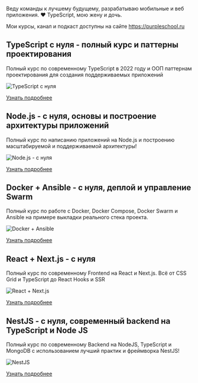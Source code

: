 Веду команды к лучшему будущему, разрабатываю мобильные и веб приложения. ❤️ TypeScript, мою жену и дочь.

Мои курсы, канал и подкаст доступны на сайте https://purpleschool.ru

## TypeScript с нуля - полный курс и паттерны проектирования
Полный курс по современному TypeScript в 2022 году и ООП паттернам проектирования для создания поддерживаемых приложений

![TypeScript с нуля](https://purpleschool.ru/course5.png)

[Узнать подробнее](https://stepik.org/z/111297)


## Node.js - с нуля, основы и построение архитектуры приложений
Полный курс по написанию приложений на Node.js и построению масштабируемой и поддерживаемой архитектуры!

![Node.js - с нуля](https://purpleschool.ru/course4.png)

[Узнать подробнее](https://stepik.org/z/105538)

## Docker + Ansible - с нуля, деплой и управление Swarm
Полный курс по работе с Docker, Docker Compose, Docker Swarm и Ansible на примере выкладки реального стека проекта.

![Docker + Ansible](https://purpleschool.ru/course3.png)

[Узнать подробнее](https://stepik.org/z/103647)


## React + Next.js - с нуля
Полный курс по современному Frontend на React и Next.js. Всё от CSS Grid и TypeScript до React Hooks и SSR

![React + Next.js](https://purpleschool.ru/course1.png)

[Узнать подробнее](https://stepik.org/z/102551)


## NestJS - с нуля, современный backend на TypeScript и Node JS
Полный курс по современному Backend на NodeJS, TypeScript и MongoDB с использованием лучший практик и фреймворка NestJS!

![NestJS](https://purpleschool.ru/course2.png)

[Узнать подробнее](https://stepik.org/z/95448)
